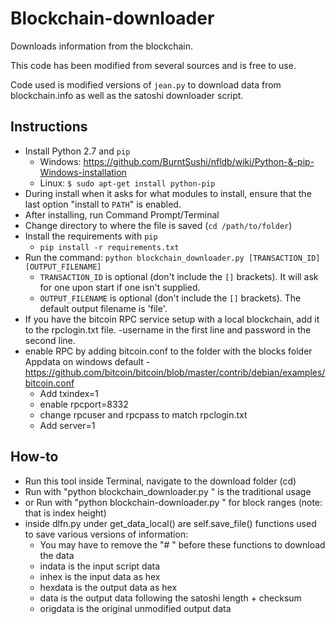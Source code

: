 # Blockchain-downloader

Downloads information from the blockchain.

This code has been modified from several sources and is free to use.

Code used is modified versions of `jean.py` to download data from blockchain.info as well as the satoshi downloader script.

## Instructions

- Install Python 2.7 and `pip`
    - Windows: https://github.com/BurntSushi/nfldb/wiki/Python-&-pip-Windows-installation
    - Linux: `$ sudo apt-get install python-pip`
- During install when it asks for what modules to install, ensure that the last option "install to `PATH`" is enabled.
- After installing, run Command Prompt/Terminal
- Change directory to where the file is saved (`cd /path/to/folder`)
- Install the requirements with `pip`
    - `pip install -r requirements.txt`
- Run the command: `python blockchain_downloader.py [TRANSACTION_ID] [OUTPUT_FILENAME]`
    - `TRANSACTION_ID` is optional (don't include the `[]` brackets).  It will ask for one upon start if one isn't supplied.
    - `OUTPUT_FILENAME` is optional (don't include the `[]` brackets).  The default output filename is 'file'.
- If you have the bitcoin RPC service setup with a local blockchain, add it to the rpclogin.txt file.
    -username in the first line and password in the second line.
- enable RPC by adding bitcoin.conf to the folder with the blocks folder Appdata on windows default
    -https://github.com/bitcoin/bitcoin/blob/master/contrib/debian/examples/bitcoin.conf
    - Add txindex=1 
    - enable rpcport=8332 
    - change rpcuser and rpcpass to match rpclogin.txt
    - Add server=1


## How-to
- Run this tool inside Terminal, navigate to the download folder (cd)
- Run with "python blockchain_downloader.py <txid> <filename>" is the traditional usage
- or Run with "python blockchain-downloader.py <startblock> <endblock>" for block ranges (note: that is index height)
- inside dlfn.py under get_data_local() are self.save_file() functions used to save various versions of information:
    - You may have to remove the "# " before these functions to download the data
    - indata is the input script data
    - inhex is the input data as hex
    - hexdata is the output data as hex
    - data is the output data following the satoshi length + checksum
    - origdata is the original unmodified output data
    

